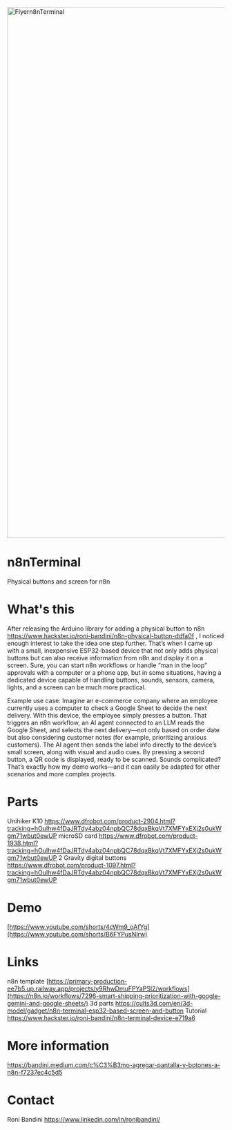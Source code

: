 <img width="939" height="1230" alt="Flyern8nTerminal" src="https://github.com/user-attachments/assets/2ff1bf2f-2e14-4a4c-a626-7aaefac49fb2" />

# n8nTerminal
Physical buttons and screen for n8n 

# What's this

After releasing the Arduino library for adding a physical button to n8n https://www.hackster.io/roni-bandini/n8n-physical-button-ddfa0f , I noticed enough interest to take the idea one step further. That’s when I came up with a small, inexpensive ESP32-based device that not only adds physical buttons but can also receive information from n8n and display it on a screen.
Sure, you can start n8n workflows or handle “man in the loop” approvals with a computer or a phone app, but in some situations, having a dedicated device capable of handling buttons, sounds, sensors, camera, lights, and a screen can be much more practical.

Example use case: Imagine an e-commerce company where an employee currently uses a computer to check a Google Sheet to decide the next delivery. With this device, the employee simply presses a button. That triggers an n8n workflow, an AI agent connected to an LLM reads the Google Sheet, and selects the next delivery—not only based on order date but also considering customer notes (for example, prioritizing anxious customers). The AI agent then sends the label info directly to the device’s small screen, along with visual and audio cues. By pressing a second button, a QR code is displayed, ready to be scanned.
Sounds complicated? That’s exactly how my demo works—and it can easily be adapted for other scenarios and more complex projects.

# Parts 

Unihiker K10 https://www.dfrobot.com/product-2904.html?tracking=hOuIhw4fDaJRTdy4abz04npbQC78dqxBkqVt7XMFYxEXj2s0ukWgm71wbut0ewUP
microSD card https://www.dfrobot.com/product-1938.html?tracking=hOuIhw4fDaJRTdy4abz04npbQC78dqxBkqVt7XMFYxEXj2s0ukWgm71wbut0ewUP
2 Gravity digital buttons https://www.dfrobot.com/product-1097.html?tracking=hOuIhw4fDaJRTdy4abz04npbQC78dqxBkqVt7XMFYxEXj2s0ukWgm71wbut0ewUP

# Demo

[https://www.youtube.com/shorts/4cWm9_oAfYg](https://www.youtube.com/shorts/B6FYPusNIrw)

# Links

n8n template [https://primary-production-ee7b5.up.railway.app/projects/y9RhwDmuFPYaPSl2/workflows](https://n8n.io/workflows/7296-smart-shipping-prioritization-with-google-gemini-and-google-sheets/)
3d parts https://cults3d.com/en/3d-model/gadget/n8n-terminal-esp32-based-screen-and-button
Tutorial https://www.hackster.io/roni-bandini/n8n-terminal-device-e719a6

# More information

https://bandini.medium.com/c%C3%B3mo-agregar-pantalla-y-botones-a-n8n-f7237ec4c5d5

# Contact

Roni Bandini https://www.linkedin.com/in/ronibandini/

